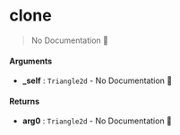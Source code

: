 # clone

> No Documentation 🚧

#### Arguments

- **\_self** : `Triangle2d` \- No Documentation 🚧

#### Returns

- **arg0** : `Triangle2d` \- No Documentation 🚧